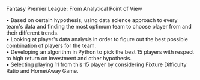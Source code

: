 Fantasy Premier League: From Analytical Point of View 

• Based on certain hypothesis, using data science approach to every team's data and finding the most optimum team to choose player from and their different trends. <br>
• Looking at player's data analysis in order to figure out the best possible combination of players for the team. <br>
• Developing an algorithm in Python to pick the best 15 players with respect to high return on investment and other hypothesis.<br>
• Selecting playing 11 from this 15 player by considering Fixture Difficulty Ratio and Home/Away Game.

